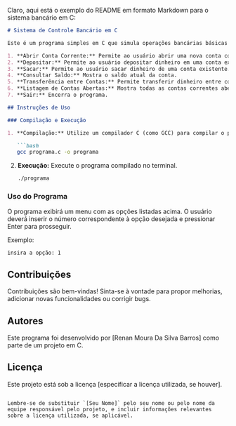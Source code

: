 Claro, aqui está o exemplo do README em formato Markdown para o sistema bancário em C:

```markdown
# Sistema de Controle Bancário em C

Este é um programa simples em C que simula operações bancárias básicas em uma conta corrente. Ele é executado no terminal e oferece as seguintes funcionalidades:

1. **Abrir Conta Corrente:** Permite ao usuário abrir uma nova conta corrente.
2. **Depositar:** Permite ao usuário depositar dinheiro em uma conta existente.
3. **Sacar:** Permite ao usuário sacar dinheiro de uma conta existente.
4. **Consultar Saldo:** Mostra o saldo atual da conta.
5. **Transferência entre Contas:** Permite transferir dinheiro entre contas.
6. **Listagem de Contas Abertas:** Mostra todas as contas correntes abertas.
7. **Sair:** Encerra o programa.

## Instruções de Uso

### Compilação e Execução

1. **Compilação:** Utilize um compilador C (como GCC) para compilar o programa.

   ```bash
   gcc programa.c -o programa
   ```

2. **Execução:** Execute o programa compilado no terminal.

   ```bash
   ./programa
   ```

### Uso do Programa

O programa exibirá um menu com as opções listadas acima. O usuário deverá inserir o número correspondente à opção desejada e pressionar Enter para prosseguir.

Exemplo:
```
insira a opção: 1
```

## Contribuições

Contribuições são bem-vindas! Sinta-se à vontade para propor melhorias, adicionar novas funcionalidades ou corrigir bugs.

## Autores

Este programa foi desenvolvido por [Renan Moura Da Silva Barros] como parte de um projeto em C.

## Licença

Este projeto está sob a licença [especificar a licença utilizada, se houver].
```

Lembre-se de substituir `[Seu Nome]` pelo seu nome ou pelo nome da equipe responsável pelo projeto, e incluir informações relevantes sobre a licença utilizada, se aplicável.
